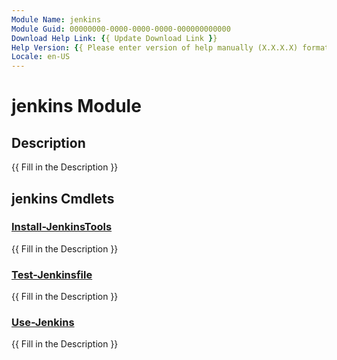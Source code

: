 ```yaml
---
Module Name: jenkins
Module Guid: 00000000-0000-0000-0000-000000000000
Download Help Link: {{ Update Download Link }}
Help Version: {{ Please enter version of help manually (X.X.X.X) format }}
Locale: en-US
---
```


# jenkins Module
## Description
{{ Fill in the Description }}

## jenkins Cmdlets
### [Install-JenkinsTools](Install-JenkinsTools.md)
{{ Fill in the Description }}

### [Test-Jenkinsfile](Test-Jenkinsfile.md)
{{ Fill in the Description }}

### [Use-Jenkins](Use-Jenkins.md)
{{ Fill in the Description }}

